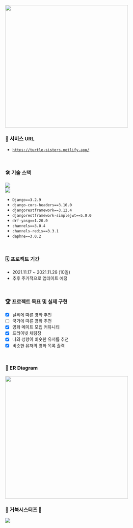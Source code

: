 <img src="https://user-images.githubusercontent.com/42771578/143530620-f9972020-bfdd-4770-a7d5-b65426e7ca4e.png" width="400">
<br>

### :pushpin: 서비스 URL

- <a href="https://turtle-sisters.netlify.app/">`https://turtle-sisters.netlify.app/`</a>
<br>

### 🛠 기술 스택

<a href="https://vuejs.org/v2/guide/index.html">
  <img src="https://img.shields.io/badge/Vue.js-4FC08D?style=flat-square&logo=vue.js&logoColor=white"/>
</a>
<br>

<a href="https://www.djangoproject.com/">
  <img src="https://img.shields.io/badge/Django-558855?style=flat-square&logo=Django&logoColor=white"/></a>
</a>
<br>

* `Django==3.2.9`
* `django-cors-headers==3.10.0`
* `djangorestframework==3.12.4`
* `djangorestframework-simplejwt==5.0.0`
* `drf-yasg==1.20.0`
* `channels==3.0.4`
* `channels-redis==3.3.1`
* `daphne==3.0.2`
<br>

### 🗓 프로젝트 기간 

* 2021.11.17 ~ 2021.11.26 (10일)
* 추후 주기적으로 업데이트 예정
<br>

### :trophy: 프로젝트 목표 및 실제 구현

- [x] 날씨에 따른 영화 추천
- [ ] 국가에 따른 영화 추천
- [x] 영화 메이트 모집 커뮤니티
- [x] 프라이빗 채팅창
- [x] 나와 성향이 비슷한 유저를 추천
- [x] 비슷한 유저의 영화 목록 출력
<br>

### :paperclip: ER Diagram
<img src="https://user-images.githubusercontent.com/42771578/143531417-edeed2d6-db8a-4d3d-9466-5acae263a199.png" width="400">
<br>

### 🐢 거북시스터즈 :two_women_holding_hands:

<a href="https://github.com/myejin/movie_reco_django_vue/graphs/contributors">
  <img src="https://contrib.rocks/image?repo=myejin/movie_reco_django_vue" />
</a>
